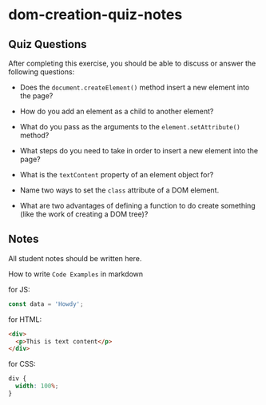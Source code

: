 # dom-creation-quiz-notes

## Quiz Questions

After completing this exercise, you should be able to discuss or answer the following questions:

- Does the `document.createElement()` method insert a new element into the page?

- How do you add an element as a child to another element?

- What do you pass as the arguments to the `element.setAttribute()` method?

- What steps do you need to take in order to insert a new element into the page?

- What is the `textContent` property of an element object for?

- Name two ways to set the `class` attribute of a DOM element.

- What are two advantages of defining a function to do create something (like the work of creating a DOM tree)?

## Notes

All student notes should be written here.

How to write `Code Examples` in markdown

for JS:

```javascript
const data = 'Howdy';
```

for HTML:

```html
<div>
  <p>This is text content</p>
</div>
```

for CSS:

```css
div {
  width: 100%;
}
```
